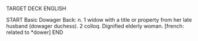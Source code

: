 TARGET DECK
ENGLISH

START
Basic
Dowager
Back: n. 1 widow with a title or property from her late husband (dowager duchess). 2 colloq. Dignified elderly woman. [french: related to *dower]
END
